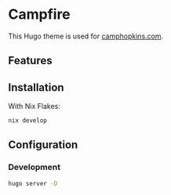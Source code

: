 # Campfire

This Hugo theme is used for [camphopkins.com](camphopkins.com).

## Features

## Installation

With Nix Flakes:

```bash
nix develop
```

## Configuration

### Development

```bash
hugo server -D
```

